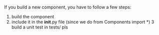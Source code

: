 If you build a new component, you have to follow a few steps:

1. build the component
2. include it in the __init__.py file (since we do from Components import *)
3  build a unit test in tests/ pls
